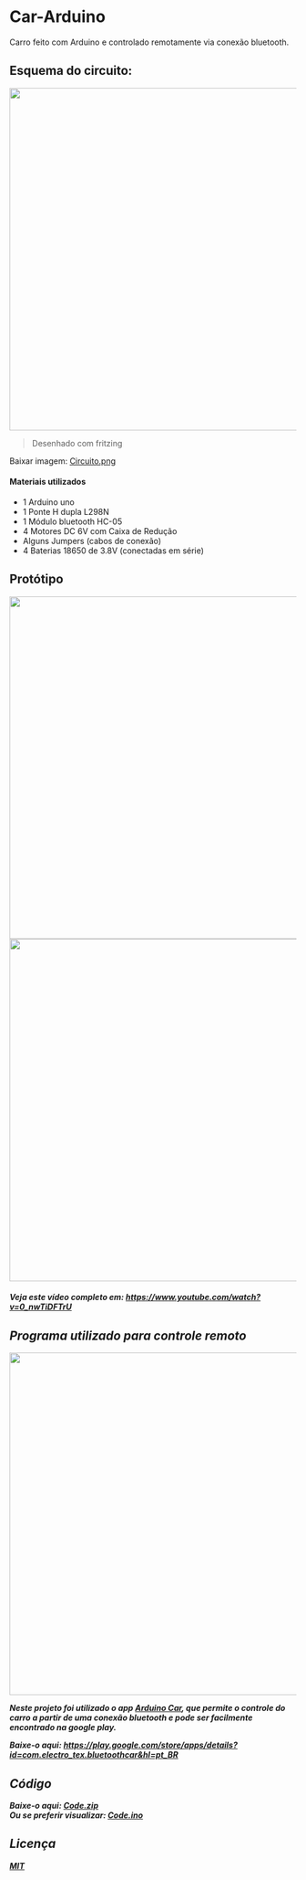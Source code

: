 # Car-Arduino
Carro feito com Arduino e controlado remotamente via conexão bluetooth.

<h2>Esquema do circuito:</h2>
<a href="https://user-images.githubusercontent.com/53026536/69505065-7b3c6f00-0f06-11ea-9077-1330945eb2c8.jpg"><img width="600px" src="https://user-images.githubusercontent.com/53026536/69505056-74156100-0f06-11ea-8c10-d16c6528fe80.jpg"></a>

>Desenhado com fritzing

Baixar imagem: <a href="https://github.com/RubenFilipe07/Car-Arduino/raw/master/Circuito.jpg" download>Circuito.png</a> </br>

<h4>Materiais utilizados</h4>
<ul>
   <li>1 Arduino uno</li>
   <li>1 Ponte H dupla L298N</li>
   <li>1 Módulo bluetooth HC-05</li>
   <li>4 Motores DC 6V com Caixa de Redução</li>
   <li>Alguns Jumpers (cabos de conexão)</li>
   <li>4 Baterias 18650 de 3.8V (conectadas em série)</li>
</ul>

<h2>Protótipo</h2>
<img width="600px" src="https://user-images.githubusercontent.com/53026536/69104716-079eeb80-0a48-11ea-996e-fabb0710e93d.png">
<a href="https://www.youtube.com/watch?v=0_nwTiDFTrU"><img width="600px" src="https://user-images.githubusercontent.com/53026536/69506108-e472b100-0f0b-11ea-98bd-197242de09c6.gif"></a>
<h5>Veja este vídeo completo em: <a href="https://www.youtube.com/watch?v=0_nwTiDFTrU">https://www.youtube.com/watch?v=0_nwTiDFTrU</a><h/5>
   
<h2>Programa utilizado para controle remoto</h2>
<img width="600px" src="https://user-images.githubusercontent.com/53026536/80894120-93cb6500-8cae-11ea-89aa-33106e7fb1bc.jpg">
<p>Neste projeto foi utilizado o app <a href="https://play.google.com/store/apps/details?id=com.electro_tex.bluetoothcar&hl=pt_BR">Arduino Car</a>, que permite o controle do carro a partir de uma conexão bluetooth e pode ser facilmente encontrado na google play.</p>
Baixe-o aqui: <a href="https://play.google.com/store/apps/details?id=com.electro_tex.bluetoothcar&hl=pt_BR">https://play.google.com/store/apps/details?id=com.electro_tex.bluetoothcar&hl=pt_BR</a> </br>

<h2>Código</h2>
Baixe-o aqui: <a href="https://github.com/RubenFilipe07/Car-Arduino/raw/master/Code.zip" download>Code.zip</a> </br>
Ou se preferir visualizar: <a href="https://github.com/RubenFilipe07/Car-Arduino/blob/master/Code.ino">Code.ino</a>

<h2>Licença</h2>
<a href="https://github.com/RubenFilipe07/Car-Arduino/blob/master/LICENSE">MIT</a>
